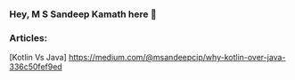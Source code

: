 ### Hey, M S Sandeep Kamath here 👋

### Articles:

[Kotlin Vs Java] https://medium.com/@msandeepcip/why-kotlin-over-java-336c50fef9ed
